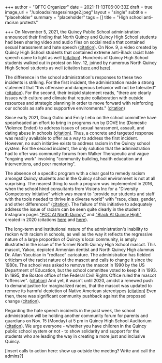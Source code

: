 +++
author = "QFTC Organizer"
date = 2021-11-13T06:00:33Z
draft = true
image_url = "/uploads/images/image2.jpeg"
layout = "single"
subtitle = "placeholder"
summary = "placeholder"
tags = []
title = "High school anti-racism protests"

+++
On November 5, 2021, the Quincy Public School administration announced their finding that North Quincy and Quincy High School students had been sharing video and audio files on social media that contained sexual harassment and hate speech ([citation](https://www.quincypublicschools.com/kindergarten_registration_for_2020-21/11_5_2021_message_from_superintendent_mulvey "https://www.quincypublicschools.com/kindergarten_registration_for_2020-21/11_5_2021_message_from_superintendent_mulvey")). On Nov. 9, a video created by Quincy High School students that contained extreme anti-Black racist hate speech came to light as well ([citation](https://www.quincypublicschools.com/cms/One.aspx?portalId=22782402&pageId=50065059 "https://www.quincypublicschools.com/cms/One.aspx?portalId=22782402&pageId=50065059")). Hundreds of Quincy High School students walked out in protest on Nov. 12, joined by numerous North Quincy High School students as well (citation [here ](https://www.nbcboston.com/news/local/quincy-high-to-hold-meeting-after-students-fight-over-racist-video/2564846/  "https://www.nbcboston.com/news/local/quincy-high-to-hold-meeting-after-students-fight-over-racist-video/2564846/ ")and [here](https://www.patriotledger.com/story/news/2021/11/12/students-walk-out-quincy-high-protesting-racism-hate-speech/8584489002/ "https://www.patriotledger.com/story/news/2021/11/12/students-walk-out-quincy-high-protesting-racism-hate-speech/8584489002/")).

The difference in the school administration's responses to these two incidents is striking. For the first incident, the administration made a strong statement that "this offensive and dangerous behavior will not be tolerated" ([citation](https://www.quincypublicschools.com/kindergarten_registration_for_2020-21/11_5_2021_message_from_superintendent_mulvey "https://www.quincypublicschools.com/kindergarten_registration_for_2020-21/11_5_2021_message_from_superintendent_mulvey")). For the second, their insipid statement reads, "there are clearly issues with culture and climate that require collaboration with outside resources and strategic planning in order to move forward with reinforcing our schools as safe and supportive environments." ([citation](https://www.quincypublicschools.com/cms/One.aspx?portalId=22782402&pageId=50065059 "https://www.quincypublicschools.com/cms/One.aspx?portalId=22782402&pageId=50065059"))

Since early 2021, Doug Gutro and Emily Lebo on the school committee have spearheaded an effort to bring in programs run by DOVE Inc (Domestic Violence Ended) to address issues of sexual harassment, assault, and dating abuse in schools ([citation](https://www.quincypublicschools.com/school_committee/agendas_and_minutes/2020-2021/4-7-2021_school_committee_meeting "https://www.quincypublicschools.com/school_committee/agendas_and_minutes/2020-2021/4-7-2021_school_committee_meeting")). Thus, a concrete and targeted response was readily available to offer as a way to address the first incident. However, no such initiative exists to address racism in the Quincy school system. For the second incident, the only solution that the administration had to offer was community forums from Walker Therapeutic and vague "ongoing work" involving "community building, health education and interventions, and peer mentoring".

The absence of a specific program with a clear goal to remedy racism amongst Quincy students and in the Quincy school environment is not at all surprising. The nearest thing to such a program was implemented in 2016, when the school hired consultants from Visions Inc for a "Diversity Competency Initiative" which was meant to "provide our students and staff with the tools needed to thrive in a diverse world" with "race, class, gender, and other differences" ([citation](https://p19cdn4static.sharpschool.com/UserFiles/Servers/Server_22782318/File/School%20Committee/Agendas%20and%20Minutes/2016-2017/10.5.16-School-Committee-Notes.pdf "https://p19cdn4static.sharpschool.com/UserFiles/Servers/Server_22782318/File/School%20Committee/Agendas%20and%20Minutes/2016-2017/10.5.16-School-Committee-Notes.pdf")). The failure of this initiative to adequately address the issue of racism can be seen quite clearly in the student Instagram pages ["POC At North Quincy"](https://www.instagram.com/pocatnorthquincy/?hl=en "https://www.instagram.com/pocatnorthquincy/?hl=en") and ["Black At Quincy High"](https://www.instagram.com/blackatquincyhigh/?hl=en "https://www.instagram.com/blackatquincyhigh/?hl=en") created in 2020 (citations [here](https://www.bostonglobe.com/2020/07/02/metro/quincy-students-color-are-frustrated-by-inaction-racial-harassment-now-theyre-speaking-out-instagram/  "https://www.bostonglobe.com/2020/07/02/metro/quincy-students-color-are-frustrated-by-inaction-racial-harassment-now-theyre-speaking-out-instagram/ ") and [here](https://www.patriotledger.com/story/news/local/2020/07/14/black-at-instagram-accounts-tell-stories-of-being-black-at-south-shore-schools/42568093/ "https://www.patriotledger.com/story/news/local/2020/07/14/black-at-instagram-accounts-tell-stories-of-being-black-at-south-shore-schools/42568093/")).

The long-term and institutional nature of the administration's inability to reckon with racism in schools, as well as the way it reflects the regressive nature of a large proportion of Quincy's local community, is amply illustrated in the issue of the former North Quincy High School mascot. This mascot, Yakoo, depicted Armenian dentist and North Quincy High alumnus Dr. Allan Yacubian in "redface" caricature. The administration has fielded criticism of the racist nature of the mascot and calls to change it since the 1980s. The school was asked to remove the mascot in 1990 by the US Department of Education, but the school committee voted to keep it in 1993. In 1995, the Boston office of the Federal Civil Rights Office ruled the mascot "offensive". ([citation](https://p19cdn4static.sharpschool.com/UserFiles/Servers/Server_22782318/File/School%20Committee/Agendas%20and%20Minutes/2017-2018/12.6.17-School-Committee-Notes.pdf "https://p19cdn4static.sharpschool.com/UserFiles/Servers/Server_22782318/File/School%20Committee/Agendas%20and%20Minutes/2017-2018/12.6.17-School-Committee-Notes.pdf")) And yet, it wasn't until 2020, amidst a renewed push to demand justice for marginalized races, that the mascot was updated to remove its harmful depiction of Native American stereotypes ([citation](https://www.bostonglobe.com/2020/08/04/metro/mayor-unveils-revised-mascot-north-quincy-high/ "https://www.bostonglobe.com/2020/08/04/metro/mayor-unveils-revised-mascot-north-quincy-high/")) Even then, there was significant community pushback against the proposed change ([citation](https://www.patriotledger.com/story/news/local/2020/07/01/calls-to-change-north-quincys-yakoo-mascot-pick-up-steam-again/113922720/ "https://www.patriotledger.com/story/news/local/2020/07/01/calls-to-change-north-quincys-yakoo-mascot-pick-up-steam-again/113922720/")).

Regarding the hate speech incidents in the past week, the school administration will be holding another community forum for parents and guardians on Nov. 15 (Monday) at 5 pm in Quincy High School Auditorium ([citation](https://www.quincypublicschools.com/kindergarten_registration_for_2020-21/11_12_2021_message_from_superintendent_mulvey "https://www.quincypublicschools.com/kindergarten_registration_for_2020-21/11_12_2021_message_from_superintendent_mulvey")). We urge everyone - whether you have children in the Quincy public school system or not - to show solidarity and support for the students who are leading the way in creating a more just and inclusive Quincy.

\[insert calls to action here: show up outside the meeting? Write and call the admins?\]